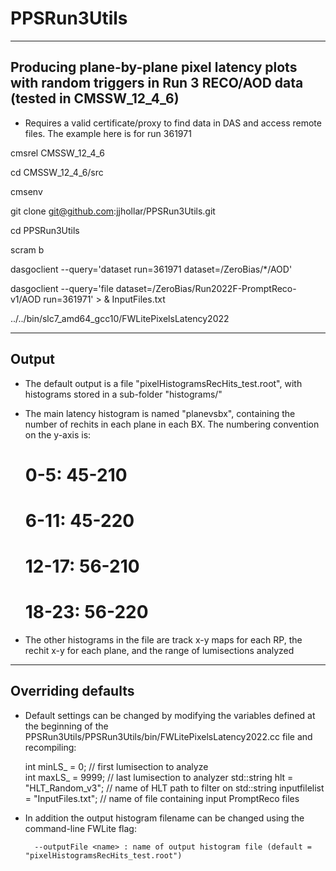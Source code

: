 # PPSRun3Utils

----------------------------------------------------------------
Producing plane-by-plane pixel latency plots with random 
triggers in Run 3 RECO/AOD data (tested in CMSSW_12_4_6)
----------------------------------------------------------------

   * Requires a valid certificate/proxy to find data in DAS and access 
     remote files. The example here is for run 361971

cmsrel CMSSW_12_4_6

cd CMSSW_12_4_6/src

cmsenv

git clone git@github.com:jjhollar/PPSRun3Utils.git

cd PPSRun3Utils

scram b

dasgoclient --query='dataset run=361971 dataset=/ZeroBias/*/AOD'

dasgoclient --query='file dataset=/ZeroBias/Run2022F-PromptReco-v1/AOD run=361971' > & InputFiles.txt

../../bin/slc7_amd64_gcc10/FWLitePixelsLatency2022

----------------------------------------------------------------
Output
----------------------------------------------------------------

   * The default output is a file "pixelHistogramsRecHits_test.root", with histograms 
     stored in a sub-folder "histograms/"

   * The main latency histogram is named "planevsbx", containing the number of rechits in each 
     plane in each BX. The numbering convention on the y-axis is:

     # 0-5:   	45-210
     # 6-11:	45-220
     # 12-17: 	56-210  
     # 18-23:	56-220

   * The other histograms in the file are track x-y maps for each RP, the rechit x-y for each plane, and the 
     range of lumisections analyzed

----------------------------------------------------------------
Overriding defaults
----------------------------------------------------------------
 
   * Default settings can be changed by modifying the variables defined at the beginning of the 
     PPSRun3Utils/PPSRun3Utils/bin/FWLitePixelsLatency2022.cc file and recompiling: 

     int minLS_ = 0;	// first lumisection to analyze				      
     int maxLS_ = 9999; // last lumisection to analyzer
     std::string hlt = "HLT_Random_v3"; // name of HLT path to filter on
     std::string inputfilelist = "InputFiles.txt"; // name of file containing input PromptReco files

   * In addition the output histogram filename can be changed using the command-line FWLite 
     flag:
	     
 	       --outputFile <name> : name of output histogram file (default = "pixelHistogramsRecHits_test.root")
